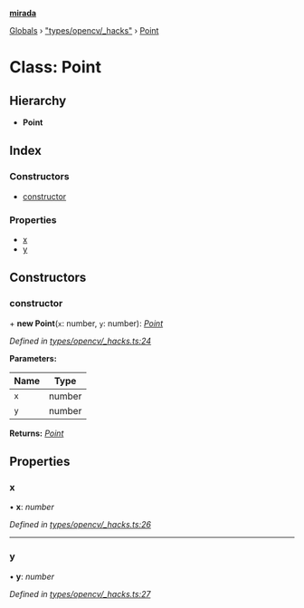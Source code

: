 **[mirada](../README.md)**

[Globals](../README.md) › ["types/opencv/_hacks"](../modules/_types_opencv__hacks_.md) › [Point](_types_opencv__hacks_.point.md)

# Class: Point

## Hierarchy

* **Point**

## Index

### Constructors

* [constructor](_types_opencv__hacks_.point.md#constructor)

### Properties

* [x](_types_opencv__hacks_.point.md#x)
* [y](_types_opencv__hacks_.point.md#y)

## Constructors

###  constructor

\+ **new Point**(`x`: number, `y`: number): *[Point](_types_opencv__hacks_.point.md)*

*Defined in [types/opencv/_hacks.ts:24](https://github.com/cancerberoSgx/mirada/blob/dd33d35/mirada/src/types/opencv/_hacks.ts#L24)*

**Parameters:**

Name | Type |
------ | ------ |
`x` | number |
`y` | number |

**Returns:** *[Point](_types_opencv__hacks_.point.md)*

## Properties

###  x

• **x**: *number*

*Defined in [types/opencv/_hacks.ts:26](https://github.com/cancerberoSgx/mirada/blob/dd33d35/mirada/src/types/opencv/_hacks.ts#L26)*

___

###  y

• **y**: *number*

*Defined in [types/opencv/_hacks.ts:27](https://github.com/cancerberoSgx/mirada/blob/dd33d35/mirada/src/types/opencv/_hacks.ts#L27)*